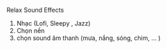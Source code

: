 Relax Sound Effects

1. Nhạc (Lofi, Sleepy , Jazz)
2. Chọn nền
3. chọn sound âm thanh (mưa, nắng, sóng, chim, ... )



